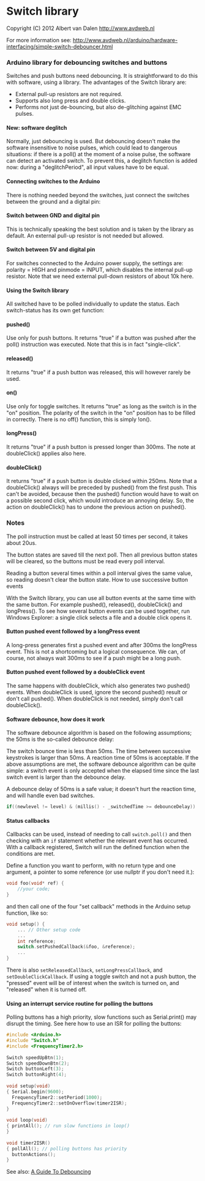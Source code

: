 # Switch library

Copyright (C) 2012  Albert van Dalen <http://www.avdweb.nl>

For more information see: <http://www.avdweb.nl/arduino/hardware-interfacing/simple-switch-debouncer.html>

### Arduino library for debouncing switches and buttons

Switches and push buttons need debouncing. It is straightforward to do this with software, using a library. The advantages of the Switch library are:

- External pull-up resistors are not required.
- Supports also long press and double clicks.
- Performs not just de-bouncing, but also de-glitching against EMC pulses.

#### New: software deglitch

Normally, just debouncing is used. But debouncing doesn't make the software insensitive to noise pulses, which could lead to dangerous situations: if there is a poll() at the moment of a noise pulse, the software can detect an activated switch. To prevent this, a deglitch function is added now: during a "deglitchPeriod", all input values have to be equal.

#### Connecting switches to the Arduino

There is nothing needed beyond the switches, just connect the switches between the ground and a digital pin:

#### Switch between GND and digital pin

This is technically speaking the best solution and is taken by the library as default. An external pull-up resistor is not needed but allowed.

#### Switch between 5V and digital pin

For switches connected to the Arduino power supply, the settings are: polarity = HIGH and pinmode = INPUT, which disables the internal pull-up resistor. Note that we need external pull-down resistors of about 10k here.

#### Using the Switch library

All switched have to be polled individually to update the status. Each switch-status has its own get function:

#### pushed()

Use only for push buttons. It returns "true" if a button was pushed after the poll() instruction was executed. Note that this is in fact "single-click".

#### released()

It returns "true" if a push button was released, this will however rarely be used.

#### on()

Use only for toggle switches. It returns "true" as long as the switch is in the "on" position. The polarity of the switch in the "on" position has to be filled in correctly. There is no off() function, this is simply !on().

#### longPress()

It returns "true" if a push button is pressed longer than 300ms. The note at doubleClick() applies also here.

#### doubleClick()

It returns "true" if a push button is double clicked within 250ms. Note that a doubleClick() always will be preceded by pushed() from the first push. This can't be avoided, because then the pushed() function would have to wait on a possible second click, which would introduce an annoying delay. So, the action on doubleClick() has to undone the previous action on pushed().

### Notes

The poll instruction must be called at least 50 times per second, it takes about 20us.

The button states are saved till the next poll. Then all previous button states will be cleared, so the buttons must be read every poll interval.

Reading a button several times within a poll interval gives the same value, so reading doesn't clear the button state.
How to use successive button events

With the Switch library, you can use all button events at the same time with the same button. For example pushed(), released(), doubleClick() and longPress(). To see how several button events can be used together, run Windows Explorer: a single click selects a file and a double click opens it.

#### Button pushed event followed by a longPress event

A long-press generates first a pushed event and after 300ms the longPress event. This is not a shortcoming but a logical consequence. We can, of course, not always wait 300ms to see if a push might be a long push.

#### Button pushed event followed by a doubleClick event

The same happens with doubleClick, which also generates two pushed() events. When doubleClick is used, ignore the second pushed() result or don't call pushed(). When doubleClick is not needed, simply don't call doubleClick().

#### Software debounce, how does it work

The software debounce algorithm is based on the following assumptions; the 50ms is the so-called debounce delay:

The switch bounce time is less than 50ms.
The time between successive keystrokes is larger than 50ms.
A reaction time of 50ms is acceptable.
If the above assumptions are met, the software debounce algorithm can be quite simple: a switch event is only accepted when the elapsed time since the last switch event is larger than the debounce delay.

A debounce delay of 50ms is a safe value; it doesn't hurt the reaction time, and will handle even bad switches. 

```C++
if((newlevel != level) & (millis() - _switchedTime >= debounceDelay))
```

#### Status callbacks 

Callbacks can be used, instead of needing to call `switch.poll()` and then checking with an `if` statement whether the relevant event has occurred. 
With a callback registered, Switch will run the defined function when the conditions are met. 

Define a function you want to perform, with no return type and one argument, a pointer to some reference (or use nullptr if you don't need it.): 


```C++
void foo(void* ref) {
	//your code;
}
``` 
and then call one of the four "set callback" methods in the Arduino setup function, like so: 

```C++
void setup() {
	... // Other setup code 
	...
	int reference;
	switch.setPushedCallback(&foo, &reference);
	...
}
``` 

There is also `setReleasedCallback`, `setLongPressCallback`, and `setDoubleClickCallback`. If using a toggle switch and not a push button, the "pressed" event will be of interest when the switch is turned on, and "released" when it is turned off. 


#### Using an interrupt service routine for polling the buttons

Polling buttons has a high priority, slow functions such as Serial.print() may disrupt the timing. See here how to use an ISR for polling the buttons:

```C++
#include <Arduino.h>
#include "Switch.h"
#include <FrequencyTimer2.h>
  
Switch speedUpBtn(1);
Switch speedDownBtn(2);
Switch buttonLeft(3);
Switch buttonRight(4);
  
void setup(void)
{ Serial.begin(9600);
  FrequencyTimer2::setPeriod(1000);
  FrequencyTimer2::setOnOverflow(timer2ISR);
}
  
void loop(void)
{ printAll(); // run slow functions in loop()
}
  
void timer2ISR()
{ pollAll(); // polling buttons has priority
  buttonActions();
}
```

See also: [A Guide To Debouncing](http://www.eng.utah.edu/~cs5780/debouncing.pdf)
